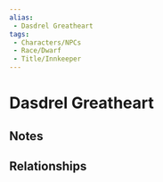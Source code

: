 ```yaml
---
alias: 
 - Dasdrel Greatheart
tags: 
 - Characters/NPCs
 - Race/Dwarf
 - Title/Innkeeper
---
```


# Dasdrel Greatheart

## Notes


## Relationships

